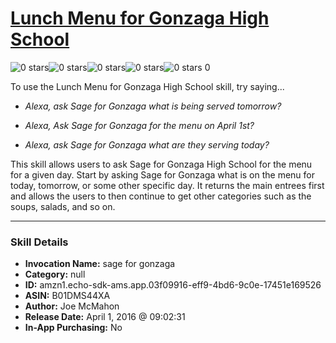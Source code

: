 # [Lunch Menu for Gonzaga High School](http://alexa.amazon.com/#skills/amzn1.echo-sdk-ams.app.03f09916-eff9-4bd6-9c0e-17451e169526)
![0 stars](../../images/ic_star_border_black_18dp_1x.png)![0 stars](../../images/ic_star_border_black_18dp_1x.png)![0 stars](../../images/ic_star_border_black_18dp_1x.png)![0 stars](../../images/ic_star_border_black_18dp_1x.png)![0 stars](../../images/ic_star_border_black_18dp_1x.png) 0

To use the Lunch Menu for Gonzaga High School skill, try saying...

* *Alexa, ask Sage for Gonzaga what is being served tomorrow?*

* *Alexa, Ask Sage for Gonzaga for the menu on April 1st?*

* *Alexa, ask Sage for Gonzaga what are they serving today?*

This skill allows users to ask Sage for Gonzaga High School for the menu for a given day.  Start by asking Sage for Gonzaga what is on the menu for today, tomorrow, or some other specific day.  It returns the main entrees first and allows the users to then continue to get other categories such as the soups, salads, and so on.

***

### Skill Details

* **Invocation Name:** sage for gonzaga
* **Category:** null
* **ID:** amzn1.echo-sdk-ams.app.03f09916-eff9-4bd6-9c0e-17451e169526
* **ASIN:** B01DMS44XA
* **Author:** Joe McMahon
* **Release Date:** April 1, 2016 @ 09:02:31
* **In-App Purchasing:** No
